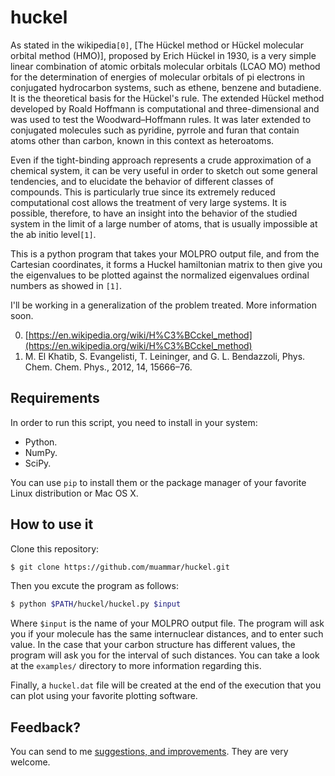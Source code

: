 huckel
======

As stated in the wikipedia`[0]`, [The Hückel method or Hückel molecular orbital
method (HMO)], proposed by Erich Hückel in 1930, is a very simple linear
combination of atomic orbitals molecular orbitals (LCAO MO) method for the
determination of energies of molecular orbitals of pi electrons in conjugated
hydrocarbon systems, such as ethene, benzene and butadiene. It is the
theoretical basis for the Hückel's rule. The extended Hückel method developed
by Roald Hoffmann is computational and three-dimensional and was used to test
the Woodward–Hoffmann rules. It was later extended to conjugated molecules such
as pyridine, pyrrole and furan that contain atoms other than carbon, known in
this context as heteroatoms.

Even if the tight-binding approach represents a crude approximation of
a chemical system, it can be very useful in order to sketch out some general
tendencies, and to elucidate the behavior of different classes of compounds.
This is particularly true since its extremely reduced computational cost allows
the treatment of very large systems. It is possible, therefore, to have an
insight into the behavior of the studied system in the limit of a large number
of atoms, that is usually impossible at the ab initio level`[1]`.

This is a python program that takes your MOLPRO output file, and from the
Cartesian coordinates, it forms a Huckel hamiltonian matrix to then give you
the eigenvalues to be plotted against the normalized eigenvalues ordinal
numbers as showed in `[1]`.

I'll be working in a generalization of the problem treated. More information
soon.

0. [https://en.wikipedia.org/wiki/H%C3%BCckel_method](https://en.wikipedia.org/wiki/H%C3%BCckel_method)
1.  M. El Khatib, S. Evangelisti, T. Leininger, and G. L. Bendazzoli, Phys. Chem. Chem. Phys., 2012, 14, 15666–76.

## Requirements

In order to run this script, you need to install in your system:

- Python.
- NumPy.
- SciPy.

You can use `pip` to install them or the package manager of your favorite Linux
distribution or Mac OS X.

## How to use it

Clone this repository:

```bash
$ git clone https://github.com/muammar/huckel.git
```

Then you excute the program as follows:

```bash
$ python $PATH/huckel/huckel.py $input
```

Where `$input` is the name of your MOLPRO output file. The program will ask you
if your molecule has the same internuclear distances, and to enter such value.
In the case that your carbon structure has different values, the program will
ask you for the interval of such distances. You can take a look at the
`examples/` directory to more information regarding this.


Finally, a `huckel.dat` file will be created at the end of the execution that
you can plot using your favorite plotting software.

## Feedback?

You can send to me [suggestions, and improvements](https://github.com/muammar/centerfinder/issues).
They are very welcome.
